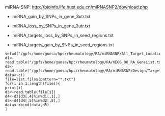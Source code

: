
miRNA-SNP: http://bioinfo.life.hust.edu.cn/miRNASNP2/download.php

* miRNA_gain_by_SNPs_in_gene_3utr.txt

* miRNA_loss_by_SNPs_in_gene_3utr.txt

* miRNA_targets_loss_by_SNPs_in_seed_regions.txt

* miRNA_targets_gain_by_SNPs_in_seed_regions.txt

```
setwd("/gpfs/home/guosa/hpc/rheumatology/RA/miRNASNP/All_Target_Locations.hg19.bed")
d1<-read.table("/gpfs/home/guosa/hpc/rheumatology/RA/KEGG_90_RA_GeneList.txt")
d2<-read.table("/gpfs/home/guosa/hpc/rheumatology/RA/miRNASNP/Design/Target.miRNA.mature.bed")
data<-c()
file=list.files(pattern="*.txt")
for(i in 1:length(file)){
print(i)
d3<-read.table(file[i])
d4<-d3[d3[,4]%in%d1[,1],]
d5<-d4[d4[,5]%in%d2[,8],]
data<-rbind(data,d5)
}
```
